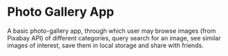 # Photo Gallery App
A basic photo-gallery app, through which user may browse images (from Pixabay API) of different categories, query search for an image, see similar images of interest, save them in local storage and share with friends.
